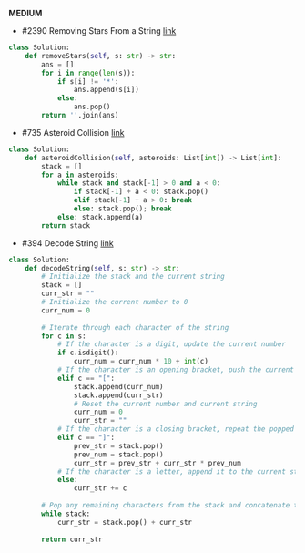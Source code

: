 __MEDIUM__ 

- #2390 Removing Stars From a String [link](https://leetcode.com/problems/removing-stars-from-a-string/?envType=study-plan-v2&envId=leetcode-75)
```python
class Solution:
    def removeStars(self, s: str) -> str:
        ans = []
        for i in range(len(s)):
            if s[i] != '*':
                ans.append(s[i])
            else:
                ans.pop()
        return ''.join(ans)
```

- #735 Asteroid Collision [link](https://leetcode.com/problems/asteroid-collision/?envType=study-plan-v2&envId=leetcode-75)
```python
class Solution:
    def asteroidCollision(self, asteroids: List[int]) -> List[int]:
        stack = []
        for a in asteroids:
            while stack and stack[-1] > 0 and a < 0:
                if stack[-1] + a < 0: stack.pop()
                elif stack[-1] + a > 0: break    
                else: stack.pop(); break
            else: stack.append(a)        
        return stack
```

- #394 Decode String [link](https://leetcode.com/problems/decode-string/?envType=study-plan-v2&envId=leetcode-75)
```python
class Solution:
    def decodeString(self, s: str) -> str:
        # Initialize the stack and the current string
        stack = []
        curr_str = ""
        # Initialize the current number to 0
        curr_num = 0
        
        # Iterate through each character of the string
        for c in s:
            # If the character is a digit, update the current number
            if c.isdigit():
                curr_num = curr_num * 10 + int(c)
            # If the character is an opening bracket, push the current number and current string onto the stack
            elif c == "[":
                stack.append(curr_num)
                stack.append(curr_str)
                # Reset the current number and current string
                curr_num = 0
                curr_str = ""
            # If the character is a closing bracket, repeat the popped characters and push the result back onto the stack
            elif c == "]":
                prev_str = stack.pop()
                prev_num = stack.pop()
                curr_str = prev_str + curr_str * prev_num
            # If the character is a letter, append it to the current string
            else:
                curr_str += c
        
        # Pop any remaining characters from the stack and concatenate them to the final result
        while stack:
            curr_str = stack.pop() + curr_str
        
        return curr_str
```

